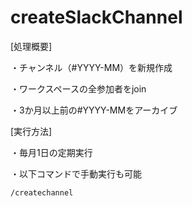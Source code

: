 # createSlackChannel
[処理概要]

・チャンネル（#YYYY-MM）を新規作成

・ワークスペースの全参加者をjoin

・3か月以上前の#YYYY-MMをアーカイブ

[実行方法]

・毎月1日の定期実行

・以下コマンドで手動実行も可能
```
/createchannel
```
